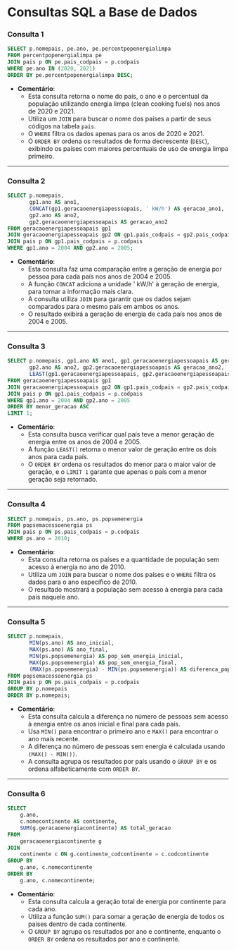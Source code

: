 # Consultas SQL a Base de Dados 

### Consulta 1

```sql
SELECT p.nomepais, pe.ano, pe.percentpopenergialimpa
FROM percentpopenergialimpa pe
JOIN pais p ON pe.pais_codpais = p.codpais
WHERE pe.ano IN (2020, 2021)
ORDER BY pe.percentpopenergialimpa DESC;
```

- **Comentário**: 
    - Esta consulta retorna o nome do país, o ano e o percentual da população utilizando energia limpa (clean cooking fuels) nos anos de 2020 e 2021.
    - Utiliza um `JOIN` para buscar o nome dos países a partir de seus códigos na tabela `pais`.
    - O `WHERE` filtra os dados apenas para os anos de 2020 e 2021.
    - O `ORDER BY` ordena os resultados de forma decrescente (`DESC`), exibindo os países com maiores percentuais de uso de energia limpa primeiro.

---

### Consulta 2

```sql
SELECT p.nomepais, 
       gp1.ano AS ano1, 
       CONCAT(gp1.geracaoenergiapessoapais, ' kW/h') AS geracao_ano1, 
       gp2.ano AS ano2, 
       gp2.geracaoenergiapessoapais AS geracao_ano2
FROM geracaoenergiapessoapais gp1
JOIN geracaoenergiapessoapais gp2 ON gp1.pais_codpais = gp2.pais_codpais
JOIN pais p ON gp1.pais_codpais = p.codpais
WHERE gp1.ano = 2004 AND gp2.ano = 2005;
```

- **Comentário**:
    - Esta consulta faz uma comparação entre a geração de energia por pessoa para cada país nos anos de 2004 e 2005.
    - A função `CONCAT` adiciona a unidade ' kW/h' à geração de energia, para tornar a informação mais clara.
    - A consulta utiliza `JOIN` para garantir que os dados sejam comparados para o mesmo país em ambos os anos.
    - O resultado exibirá a geração de energia de cada país nos anos de 2004 e 2005.

---

### Consulta 3

```sql
SELECT p.nomepais, gp1.ano AS ano1, gp1.geracaoenergiapessoapais AS geracao_ano1, 
       gp2.ano AS ano2, gp2.geracaoenergiapessoapais AS geracao_ano2,
       LEAST(gp1.geracaoenergiapessoapais, gp2.geracaoenergiapessoapais) AS menor_geracao
FROM geracaoenergiapessoapais gp1
JOIN geracaoenergiapessoapais gp2 ON gp1.pais_codpais = gp2.pais_codpais
JOIN pais p ON gp1.pais_codpais = p.codpais
WHERE gp1.ano = 2004 AND gp2.ano = 2005
ORDER BY menor_geracao ASC
LIMIT 1;
```

- **Comentário**:
    - Esta consulta busca verificar qual país teve a menor geração de energia entre os anos de 2004 e 2005.
    - A função `LEAST()` retorna o menor valor de geração entre os dois anos para cada país.
    - O `ORDER BY` ordena os resultados do menor para o maior valor de geração, e o `LIMIT 1` garante que apenas o país com a menor geração seja retornado.

---

### Consulta 4

```sql
SELECT p.nomepais, ps.ano, ps.popsemenergia
FROM popsemacessoenergia ps
JOIN pais p ON ps.pais_codpais = p.codpais
WHERE ps.ano = 2010;
```

- **Comentário**:
    - Esta consulta retorna os países e a quantidade de população sem acesso à energia no ano de 2010.
    - Utiliza um `JOIN` para buscar o nome dos países e o `WHERE` filtra os dados para o ano específico de 2010.
    - O resultado mostrará a população sem acesso à energia para cada país naquele ano.

---

### Consulta 5

```sql
SELECT p.nomepais, 
       MIN(ps.ano) AS ano_inicial, 
       MAX(ps.ano) AS ano_final, 
       MIN(ps.popsemenergia) AS pop_sem_energia_inicial, 
       MAX(ps.popsemenergia) AS pop_sem_energia_final, 
       (MAX(ps.popsemenergia) - MIN(ps.popsemenergia)) AS diferenca_popsemenergia
FROM popsemacessoenergia ps
JOIN pais p ON ps.pais_codpais = p.codpais
GROUP BY p.nomepais
ORDER BY p.nomepais;
```

- **Comentário**:
    - Esta consulta calcula a diferença no número de pessoas sem acesso à energia entre os anos inicial e final para cada país.
    - Usa `MIN()` para encontrar o primeiro ano e `MAX()` para encontrar o ano mais recente.
    - A diferença no número de pessoas sem energia é calculada usando `(MAX() - MIN())`.
    - A consulta agrupa os resultados por país usando o `GROUP BY` e os ordena alfabeticamente com `ORDER BY`.

---

### Consulta 6

```sql
SELECT 
    g.ano,
    c.nomecontinente AS continente,
    SUM(g.geracaoenergiacontinente) AS total_geracao
FROM 
    geracaoenergiacontinente g
JOIN 
    continente c ON g.continente_codcontinente = c.codcontinente
GROUP BY 
    g.ano, c.nomecontinente
ORDER BY 
    g.ano, c.nomecontinente;
```

- **Comentário**:
    - Esta consulta calcula a geração total de energia por continente para cada ano.
    - Utiliza a função `SUM()` para somar a geração de energia de todos os países dentro de cada continente.
    - O `GROUP BY` agrupa os resultados por ano e continente, enquanto o `ORDER BY` ordena os resultados por ano e continente.